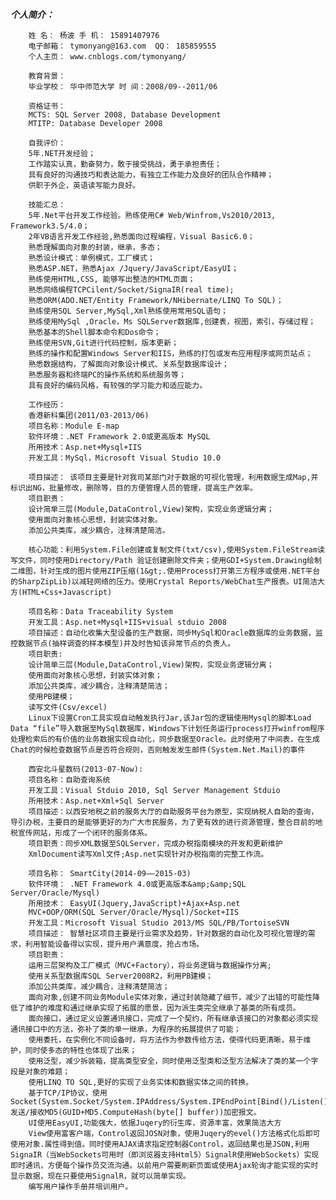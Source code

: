 ***个人简介：***

        姓 名： 杨波 手 机： 15891407976 
        电子邮箱： tymonyang@163.com  QQ： 185859555
        个人主页： www.cnblogs.com/tymonyang/
        
        教育背景：
        毕业学校： 华中师范大学 时 间：2008/09--2011/06
        
        资格证书：
        MCTS: SQL Server 2008, Database Development
        MTITP: Database Developer 2008
        
        自我评价：
        5年.NET开发经验；
        工作踏实认真，勤奋努力，敢于接受挑战，勇于承担责任；
        具有良好的沟通技巧和表达能力，有独立工作能力及良好的团队合作精神；
        供职于外企，英语读写能力良好。
        
        技能汇总：
        5年.Net平台开发工作经验。熟练使用C# Web/Winfrom,Vs2010/2013, Framework3.5/4.0；
        2年VB语言开发工作经验,熟悉面向过程编程，Visual Basic6.0；
        熟悉理解面向对象的封装，继承，多态；
        熟悉设计模式：单例模式，工厂模式；
        熟悉ASP.NET，熟悉Ajax /Jquery/JavaScript/EasyUI；
        熟练使用HTML,CSS, 能够写出整洁的HTML页面；
        熟悉网络编程TCPCilent/Socket/SignaIR(real time);
        熟悉ORM(ADO.NET/Entity Framework/NHibernate/LINQ To SQL)；
        熟练使用SQL Server,MySql,Xml熟练使用常用SQL语句； 
        熟练使用MySql ,Oracle，Ms SQLServer数据库,创建表，视图，索引，存储过程；
        熟悉基本的Shell脚本命令和Dos命令；
        熟练使用SVN,Git进行代码控制，版本更新；
        熟练的操作和配置Windows Server和IIS，熟练的打包或发布应用程序或网页站点；
        熟悉数据结构，了解面向对象设计模式、关系型数据库设计；
        熟悉服务器和终端PC的操作系统和系统服务等；
        具有良好的编码风格，有较强的学习能力和适应能力。 
        
        工作经历：
        香港新科集团(2011/03-2013/06)
        项目名称：Module E-map
        软件环境：.NET Framework 2.0或更高版本 MySQL 
        所用技术：Asp.net+Mysql+IIS
        开发工具：MySql，Microsoft Visual Studio 10.0
        
        项目描述： 该项目主要是针对我司某部门对于数据的可视化管理，利用数据生成Map,并标识出NG，批量修改，删除等，目的方便管理人员的管理，提高生产效率。
        项目职责： 
        设计简单三层(Module,DataControl,View)架构，实现业务逻辑分离；
        使用面向对象核心思想，封装实体对象。
        添加公共类库，减少耦合，注释清楚简洁。
        
        核心功能：利用System.File创建或复制文件(txt/csv),使用System.FileStream读写文件，同时使用Directory/Path 验证创建删除文件夹；使用GDI+System.Drawing绘制二维图，针对生成的图片使用ZIP压缩(1&gt;.使用Process打开第三方程序或使用.NET平台的SharpZipLib)以减轻网络的压力。使用Crystal Reports/WebChat生产报表。UI简洁大方(HTML+Css+Javascript)
        
        项目名称：Data Traceability System
        开发工具：Asp.net+Mysql+IIS+visual stduio 2008
        项目描述：自动化收集大型设备的生产数据，同步MySql和Oracle数据库的业务数据，监控数据节点(抽样调查的样本模型)并及时告知该异常节点的负责人。
        项目职责:
        设计简单三层(Module,DataControl,View)架构，实现业务逻辑分离；
        使用面向对象核心思想，封装实体对象；
        添加公共类库，减少耦合，注释清楚简洁；
        使用PB建模；
        读写文件(Csv/excel)
        Linux下设置Cron工具实现自动触发执行Jar,该Jar包的逻辑使用Mysql的脚本Load Data “file”导入数据至MySql数据库，Windows下计划任务运行process打开winfrom程序处理检索后的有价值的业务数据实现自动化，同步数据至Oracle。此时使用了中间表，在生成Chat的时候检查数据节点是否符合规则，否则触发发生邮件(System.Net.Mail)的事件
        
        西安北斗星数码(2013-07-Now):
        项目名称：自助查询系统 
        开发工具：Visual Stduio 2010, Sql Server Management Stduio
        所用技术：Asp.net+Xml+Sql Server
        项目描述：以西安地税之前的服务大厅的自助服务平台为原型，实现纳税人自助的查询，导引办税，主要目的是能够更好的为广大市民服务，为了更有效的进行资源管理，整合目前的地税宣传网站，形成了一个闭环的服务体系。
        项目职责：同步XML数据至SQLServer，完成办税指南模块的开发和更新维护
        XmlDocument读写Xml文件;Asp.net实现针对办税指南的完整工作流。
        
        项目名称： SmartCity(2014-09——2015-03)
        软件环境： .NET Framework 4.0或更高版本&amp;&amp;SQL Server/Oracle/Mysql)
        所用技术： EasyUI(Jquery,JavaScript)+Ajax+Asp.net 
        MVC+OOP/ORM(SQL Server/Oracle/Mysql)/Socket+IIS
        开发工具：Microsoft Visual Studio 2013/MS SQL/PB/TortoiseSVN
        项目描述： 智慧社区项目主要是行业需求及趋势，针对数据的自动化及可视化管理的需求，利用智能设备得以实现，提升用户满意度，抢占市场。
        项目职责：
        运用三层架构及工厂模式（MVC+Factory），将业务逻辑与数据操作分离;
        使用关系型数据库SQL Server2008R2，利用PB建模；
        添加公共类库，减少耦合，注释清楚简洁；
        面向对象,创建不同业务Module实体对象，通过封装隐藏了细节，减少了出错的可能性降低了维护的难度和通过继承实现了拓展的愿景，因为派生类完全继承了基类的所有成员。
        面向接口，通过定义设置通讯接口，完成了一个契约，所有继承该接口的对象都必须实现通讯接口中的方法，弥补了类的单一继承，为程序的拓展提供了可能；
        使用委托，在实例化不同设备时，将方法作为参数传给方法，使得代码更清晰，易于维护，同时使多态的特性也体现了出来；
        使用泛型，减少拆装箱，提高类型安全，同时使用泛型类和泛型方法解决了类的某一个字段是对象的难题；
        使用LINQ TO SQL,更好的实现了业务实体和数据实体之间的转换。
        基于TCP/IP协议，使用Socket(System.Socket/System.IPAddress/System.IPEndPoint[Bind()/Listen()/Connect()/Accept()/Send()/Receive()/Close()])发送/接收MD5(GUID+MD5.ComputeHash(byte[] buffer))加密报文。
        UI使用EasyUI,功能强大，依据Juqery的衍生库，资源丰富，效果简洁大方
        View使用富客户端，Control返回JOSN对象，使用Juqery的evel()方法格式化后即可使用对象.属性得到值。同时使用AJAX请求指定控制器Control，返回结果也是JSON,利用SignaIR（当WebSockets可用时（即浏览器支持Html5）SignalR使用WebSockets）实现即时通讯，方便每个操作员交流沟通。以前用户需要刷新页面或使用Ajax轮询才能实现的实时显示数据，现在只要使用SignalR，就可以简单实现。
        编写用户操作手册并培训用户。
       
